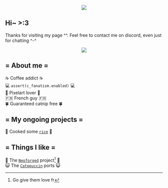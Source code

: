 <p align=center>
    <img align="center" src="https://ih1.redbubble.net/image.5500570718.6485/raf,360x360,075,t,fafafa:ca443f4786.jpg">
</p>

## Hi~ >:3
Thanks for visiting my page ^^.
Feel free to contact me on discord, even just for chatting ^-^

<p align=center>
    <a href="https://discordapp.com/users/297750529076101121">
        <img src="https://dcbadge.limes.pink/api/shield/297750529076101121">
    </a>
</a>

## = About me =
☕ Coffee addict ☕\
💻 `assert(c_fanatism.enabled)` 💻\
💜 Pixelart lover 💜\
🇫🇷 French guy 🇫🇷\
🍀 Guaranteed catnip free 🍀


## = My ongoing projects =
🍚 Cooked some [`rice`](https://github.com/SushiCannibale/dotfiles) 🍚

## = Things I like =
🦊 The [`Neoforged`](https://github.com/neoforged) project[^1] 🦊\
😺 The [`Catppuccin`](https://catppuccin.com/) ports 😺



[^1]: Go give them love fr
